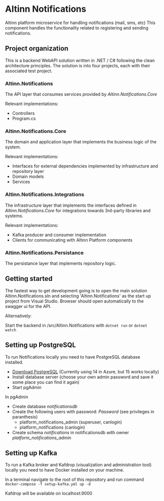 # Altinn Notifications

Altinn platform microservice for handling notifications (mail, sms, etc)
This component handles the functionality related to registering and sending notifications.

## Project organization
This is a backend WebAPI solution written in .NET / C# following the clean architecture principles.
The solution is into four projects, each with their associated test project.

### Altinn.Notifications
The API layer that consumes services provided by _Altinn.Notifications.Core_

Relevant implementations:
- Controllers
- Program.cs


### Altinn.Notifications.Core
The domain and application layer that implements the business logic of the system.

Relevant implementations:
- Interfaces for external dependencies implemented by infrastructure and repository layer
- Domain models
- Services

### Altinn.Notifications.Integrations
The infrastructure layer that implements the interfaces defined in _Altinn.Notifications.Core_ for integrations towards 3rd-party libraries and systems.

Relevant implementations:
- Kafka producer and consumer implementation
- Clients for communicating with Altinn Platform components


### Altinn.Notifications.Persistance
The persistance layer that implements repository logic.

## Getting started

The fastest way to get development going is to open the main solution Altinn.Notifications.sln and selecting 'Altinn.Notifications' as the start up project from Visual Studio. Browser should open automatically to the swagger ui for the API.

Alternatively:

Start the backend in /src/Altinn.Notifications with `dotnet run` or `dotnet watch`


## Setting up PostgreSQL

To run Notifications locally you need to have PostgreSQL database installed.

- [Download PostgreSQL](https://www.postgresql.org/download/) (Currently using 14 in Azure, but 15 works locally)
- Install database server (choose your own admin password and save it some place you can find it again)
- Start pgAdmin

In pgAdmin
- Create database _notificationsdb_
- Create the following users with password: _Password_ (see privileges in paranthesis)
  - platform_notifications_admin (superuser, canlogin)
  - platform_notifications (canlogin)
- Create schema _notifications_ in notificationsdb with owner _platform_notifications_admin_

## Setting up Kafka

To run a Kafka broker and Kafdrop (visualization and administration tool) locally you need to have Docker installed on your machine.

In a terminal navigate to the root of this repository
and run command `docker-compose -f setup-kafka.yml up -d`

Kafdrop will be available on localhost:9000
